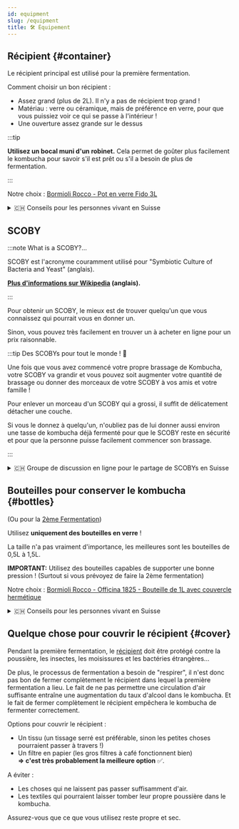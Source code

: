 ```yaml
---
id: equipment
slug: /equipment
title: 🛠 Équipement
---
```


## Récipient {#container}

Le récipient principal est utilisé pour la première fermentation.

Comment choisir un bon récipient :

-   Assez grand (plus de 2L). Il n'y a pas de récipient trop grand !
-   Matériau : verre ou céramique, mais de préférence en verre, pour que vous puissiez voir ce qui
    se passe à l'intérieur !
-   Une ouverture assez grande sur le dessus

:::tip

**Utilisez un bocal muni d'un robinet.** Cela permet de goûter plus facilement le kombucha pour
savoir s'il est prêt ou s'il a besoin de plus de fermentation.

:::

Notre choix :
[Bormioli Rocco - Pot en verre Fido 3L](https://www.bormiolirocco.com/en/product/264/jar-101-1-2-oz-fido)

<details><summary>🇨🇭 Conseils pour les personnes vivant en Suisse</summary>

Le **Bormioli Rocco - Pot en verre Fido 3L** peut être facilement trouvé dans les (grands) magasins
MIGROS. [Lien](https://produkte.migros.ch/bormioli-rocco-einmachglas-fido-703723200000).

</details>

## SCOBY

:::note What is a SCOBY?...

SCOBY est l'acronyme couramment utilisé pour "Symbiotic Culture of Bacteria and Yeast" (anglais).

**[Plus d'informations sur Wikipedia](https://en.wikipedia.org/wiki/SCOBY) (anglais).**

:::

Pour obtenir un SCOBY, le mieux est de trouver quelqu'un que vous connaissez qui pourrait vous en
donner un.

Sinon, vous pouvez très facilement en trouver un à acheter en ligne pour un prix raisonnable.

:::tip Des SCOBYs pour tout le monde ! 🎁

Une fois que vous avez commencé votre propre brassage de Kombucha, votre SCOBY va grandir et vous
pouvez soit augmenter votre quantité de brassage ou donner des morceaux de votre SCOBY à vos amis et
votre famille !

Pour enlever un morceau d'un SCOBY qui a grossi, il suffit de délicatement détacher une couche.

Si vous le donnez à quelqu'un, n'oubliez pas de lui donner aussi environ une tasse de kombucha déjà
fermenté pour que le SCOBY reste en sécurité et pour que la personne puisse facilement commencer son
brassage.

:::

<details><summary>🇨🇭 Groupe de discussion en ligne pour le partage de SCOBYs en Suisse</summary>

Rejoignez [ce groupe Telegram](https://t.me/scobysch) pour trouver et partager des SCOBYs gratuits
localement !

![t.me/scobysch QR code](../../../../static/img/t.me-scobysch.jpeg)

</details>

## Bouteilles pour conserver le kombucha {#bottles}

(Ou pour la [2ème Fermentation](/2nd-fermentation))

Utilisez **uniquement des bouteilles en verre** !

La taille n'a pas vraiment d'importance, les meilleures sont les bouteilles de 0,5L à 1,5L.

**IMPORTANT:** Utilisez des bouteilles capables de supporter une bonne pression ! (Surtout si vous
prévoyez de faire la 2ème fermentation)

Notre choix :
[Bormioli Rocco - Officina 1825 - Bouteille de 1L avec couvercle hermétique](https://www.bormiolirocco.com/en/product/566/bottle-with-hermetic-lid-37-1-4-oz-officina-1825)

<details><summary>🇨🇭 Conseils pour les personnes vivant en Suisse</summary>

La bouteille **Bormioli Rocco - Officina 1825** peut facilement être trouvé dans les (grands)
magasins MIGROS. [Lien](https://produkte.migros.ch/bormioli-rocco-flasche-officina).

</details>

## Quelque chose pour couvrir le récipient {#cover}

Pendant la première fermentation, le [récipient](/equipment#container) doit être protégé contre la
poussière, les insectes, les moisissures et les bactéries étrangères...

De plus, le processus de fermentation a besoin de "respirer", il n'est donc pas bon de fermer
complètement le récipient dans lequel la première fermentation a lieu. Le fait de ne pas permettre
une circulation d'air suffisante entraîne une augmentation du taux d'alcool dans le kombucha. Et le
fait de fermer complètement le récipient empêchera le kombucha de fermenter correctement.

Options pour couvrir le récipient :

-   Un tissu (un tissage serré est préférable, sinon les petites choses pourraient passer à travers
    !)
-   Un filtre en papier (les gros filtres à café fonctionnent bien) <br/>**=> c'est très
    probablement la meilleure option** ✅.

A éviter :

-   Les choses qui ne laissent pas passer suffisamment d'air.
-   Les textiles qui pourraient laisser tomber leur propre poussière dans le kombucha.

Assurez-vous que ce que vous utilisez reste propre et sec.
